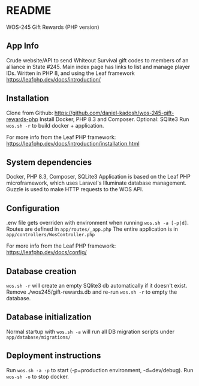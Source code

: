 # README

WOS-245 Gift Rewards (PHP version)

## App Info
Crude website/API to send Whiteout Survival gift codes to members of an alliance in State #245.
Main index page has links to list and manage player IDs.
Written in PHP 8, and using the Leaf framework
https://leafphp.dev/docs/introduction/

## Installation
Clone from Github: https://github.com/daniel-kadosh/wos-245-gift-rewards-php
Install Docker, PHP 8.3 and Composer.  Optional: SQlite3
Run `wos.sh -r` to build docker + application.

For more info from the Leaf PHP framework:
https://leafphp.dev/docs/introduction/installation.html

## System dependencies
Docker, PHP 8.3, Composer, SQLite3
Application is based on the Leaf PHP microframework, which uses Laravel's Illuminate database management.
Guzzle is used to make HTTP requests to the WOS API.

## Configuration
.env file gets overriden with environment when running `wos.sh -a [-p|d]`.
Routes are defined in `app/routes/_app.php`
The entire application is in `app/controllers/WosController.php`

For more info from the Leaf PHP framework:
https://leafphp.dev/docs/config/

## Database creation
`wos.sh -r` will create an empty SQlite3 db automatically if it doesn't exist.
Remove ./wos245/gift-rewards.db and re-run `wos.sh -r` to empty the database.

## Database initialization
Normal startup with `wos.sh -a` will run all DB migration scripts under
`app/database/migrations/`

## Deployment instructions
Run `wos.sh -a -p` to start (-p=production environment, -d=dev/debug).
Run `wos-sh -o` to stop docker.
